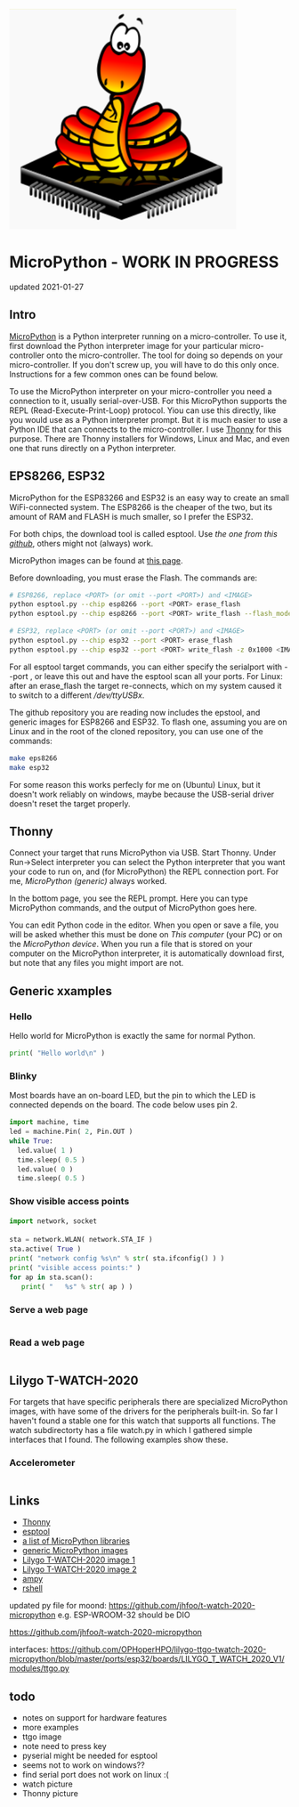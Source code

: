 ![](images/micro-python.png)

# MicroPython - WORK IN PROGRESS

updated 2021-01-27

## Intro

[MicroPython]() is a Python interpreter running on a micro-controller.
To use it, first download the Python interpreter image for
your particular micro-controller onto the micro-controller.
The tool for doing so depends on your micro-controller.
If you don't screw up, you will have to do this only once.
Instructions for a few common ones can be found below.

To use the MicroPython interpreter on your micro-controller
you need a connection to it, usually serial-over-USB.
For this MicroPython supports the REPL 
(Read-Execute-Print-Loop) protocol.
Yiou can use this directly, 
like you would use as a Python interpreter prompt.
But it is much easier to use a Python IDE that can connects
to the micro-controller.
I use
[Thonny](https://thonny.org)
for this purpose.
There are Thonny installers for Windows, Linux and Mac,
and even one that runs directly on a Python interpreter.

## EPS8266, ESP32

MicroPython for the ESP83266 and ESP32 is an easy way to
create an small WiFi-connected system.
The ESP8266 is the cheaper of the two, 
but its amount of RAM and FLASH is much smaller,
so I prefer the ESP32.

For both chips, the download tool is called esptool.
Use *the one from this 
[github](https://github.com/espressif/esptool)*,
others might not (always) work.

MicroPython images can be found at
[this page](https://micropython.org/download/all).

Before downloading, you must erase the Flash. 
The commands are:

```bash
# ESP8266, replace <PORT> (or omit --port <PORT>) and <IMAGE>
python esptool.py --chip esp8266 --port <PORT> erase_flash
python esptool.py --chip esp8266 --port <PORT> write_flash --flash_mode dio --flash_size detect 0x0 <IMAGE>
```

```bash
# ESP32, replace <PORT> (or omit --port <PORT>) and <IMAGE>
python esptool.py --chip esp32 --port <PORT> erase_flash
python esptool.py --chip esp32 --port <PORT> write_flash -z 0x1000 <IMAGE>
```

For all esptool target commands, you can either specify the
serialport with --port <PORT>, or leave this out and have the
esptool scan all your ports. 
For Linux: after an erase_flash the target re-connects, 
which on my system caused it to switch to a different */dev/ttyUSBx*.

The github repository you are reading now includes the
epstool, and generic images for ESP8266 and ESP32.
To flash one, assuming you are on Linux and in the root of
the cloned repository, you can use one of the commands:

```bash
make eps8266
make esp32
```

For some reason this works perfecly for me on (Ubuntu) Linux, 
but it doesn't work reliably on windows, 
maybe because the USB-serial driver doesn't reset the target properly.

## Thonny

Connect your target that runs MicroPython via USB.
Start Thonny.
Under Run->Select interpreter you can select the Python
interpreter that you want your code to run on, and
(for MicroPython) the REPL connection port.
For me, *MicroPython (generic)* always worked.

In the bottom page, you see the REPL prompt. 
Here you can type MicroPython commands, 
and the output of MicroPython goes here.

You can edit Python code in the editor.
When you open or save a file, you will be asked whether
this must be done on *This computer* (your PC) or on the
*MicroPython device*.
When you run a file that is stored on your computer
on the MicroPython interpreter, it is automatically download
first, but note that any files you might import are not.

## Generic xxamples

### Hello

Hello world for MicroPython is exactly the same for normal Python.

```Python
print( "Hello world\n" )
```

### Blinky

Most boards have an on-board LED, but the pin to which the LED is 
connected depends on the board.
The code below uses pin 2.

```Python
import machine, time
led = machine.Pin( 2, Pin.OUT )
while True:
  led.value( 1 )
  time.sleep( 0.5 )
  led.value( 0 )
  time.sleep( 0.5 )
```

### Show visible access points

```Python
import network, socket

sta = network.WLAN( network.STA_IF )
sta.active( True )
print( "network config %s\n" % str( sta.ifconfig() ) )
print( "visible access points:" )
for ap in sta.scan():
   print( "   %s" % str( ap ) )
```

### Serve a web page

```Python
```

### Read a web page

```Python
```

## Lilygo T-WATCH-2020

For targets that have specific peripherals there are specialized
MicroPython images, with have some of the drivers for the
peripherals built-in. 
So far I haven't found a stable one for this watch that supports all functions.
The watch subdirectorty has a file watch.py 
in which I gathered simple interfaces that I found.
The following examples show these.

### Accelerometer

```Python
```


## Links
- [Thonny](https://thonny.org)
- [esptool](https://github.com/espressif/esptool)
- [a list of MicroPython libraries](https://awesome-micropython.com)
- [generic MicroPython images](https://micropython.org/download/all)
- [Lilygo T-WATCH-2020 image 1](https://gitlab.com/mooond/t-watch2020-esp32-with-micropython)
- [Lilygo T-WATCH-2020 image 2](https://github.com/OPHoperHPO/lilygo-ttgo-twatch-2020-micropython)
- [ampy](https://github.com/scientifichackers/ampy)
- [rshell](https://github.com/dhylands/rshell)

updated py file for moond: https://github.com/jhfoo/t-watch-2020-micropython
e.g. ESP-WROOM-32 should be DIO

https://github.com/jhfoo/t-watch-2020-micropython

interfaces:
https://github.com/OPHoperHPO/lilygo-ttgo-twatch-2020-micropython/blob/master/ports/esp32/boards/LILYGO_T_WATCH_2020_V1/modules/ttgo.py

## todo
- notes on support for hardware features
- more examples
- ttgo image
- note need to press key
- pyserial might be needed for esptool
- seems not to work on windows??
- find serial port does not work on linux :(
- watch picture
- Thonny picture


